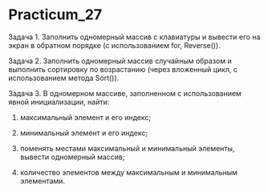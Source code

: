 # Practicum_27

Задача 1. Заполнить одномерный массив с клавиатуры и вывести его на экран в обратном порядке (с использованием for, Reverse()).

Задача 2. Заполнить одномерный массив случайным образом и выполнить сортировку по возрастанию (через вложенный цикл, с использованием метода Sort()).

Задача 3. В одномерном массиве, заполненном с использованием явной инициализации, найти:

1. максимальный элемент и его индекс;

2. минимальный элемент и его индекс;

3. поменять местами максимальный и минимальный элементы, вывести одномерный массив;

4. количество элементов между максимальным и минимальным элементами.
